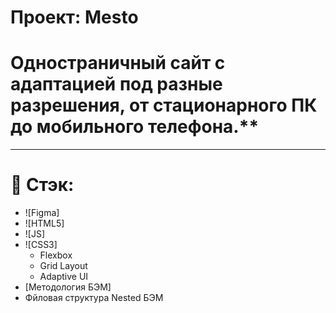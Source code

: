 # Проект: Mesto

#  Одностраничный сайт с адаптацией под разные разрешения, от стационарного ПК до мобильного телефона.**

___
# 🔨 Стэк:
+ ![Figma]
+ ![HTML5]
+ ![JS]
+ ![CSS3]
  - Flexbox
  - Grid Layout
  - Adaptive UI
+ [Методология БЭМ]
+ Фйловая структура Nested БЭМ